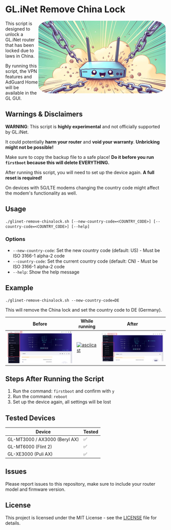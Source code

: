 # GL.iNet Remove China Lock

<img src="images/screen.jpg" width="400" align="right" alt="Profile Picture" style="border-radius: 10%;">

This script is designed to unlock a GL.iNet router that has been locked due to laws in China.

By running this script, the VPN features and AdGuard Home will be available in the GL GUI.

## Warnings & Disclaimers

**WARNING**: This script is **highly experimental** and not officially supported by GL.iNet. 

It could potentially **harm your router** and **void your warranty**. **Unbricking might not be possible!**

Make sure to copy the backup file to a safe place! **Do it before you run `firstboot` because this will delete EVERYTHING.**

After running this script, you will need to set up the device again. **A full reset is required!**

On devices with 5G/LTE modems changing the country code might affect the modem's functionality as well.

## Usage

```shell
./glinet-remove-chinalock.sh [--new-country-code=<COUNTRY_CODE>] [--country-code=<COUNTRY_CODE>] [--help]
```

### Options

- `--new-country-code`: Set the new country code (default: US) - Must be ISO 3166-1 alpha-2 code
- `--country-code`: Set the current country code (default: CN) - Must be ISO 3166-1 alpha-2 code
- `--help`: Show the help message

## Example

```shell
./glinet-remove-chinalock.sh --new-country-code=DE
```

This will remove the China lock and set the country code to DE (Germany).

| Before                       | While running                                                                      | After                      |
| ---------------------------- | ---------------------------------------------------------------------------------- | -------------------------- |
| ![before](images/before.png) | [![asciicast](https://asciinema.org/a/657862.svg)](https://asciinema.org/a/657862) | ![after](images/after.png) |

## Steps After Running the Script

1. Run the command: `firstboot` and confirm with `y`
2. Run the command: `reboot`
3. Set up the device again, all settings will be lost

## Tested Devices

| Device                        | Tested             |
| ----------------------------- | ------------------ |
| GL-MT3000 / AX3000 (Beryl AX) | :white_check_mark: |
| GL-MT6000 (Flint 2)           | :white_check_mark: |
| GL-XE3000 (Puli AX)           | :white_check_mark: |

## Issues

Please report issues to this repository, make sure to include your router model and firmware version.

## License

This project is licensed under the MIT License - see the [LICENSE](LICENSE) file for details.
